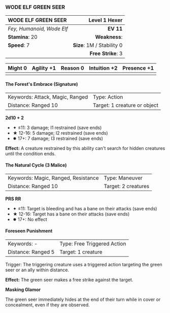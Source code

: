 ### WODE ELF GREEN SEER

| WODE ELF GREEN SEER       |          **Level 1 Hexer** |
| :------------------------ | -------------------------: |
| *Fey, Humanoid, Wode Elf* |                  **EV 11** |
| **Stamina**: 20           |              **Weakness**: |
| **Speed**: 7              | **Size**: 1M / Stability 0 |
|                           |         **Free Strike**: 3 |

| **Might** 0 | **Agility** +1 | **Reason** 0 | **Intuition** +2 | **Presence** +1 |
| ----------- | -------------- | ------------ | ---------------- | --------------- |
|             |                |              |                  |                 |

#### The Forest's Embrace (Signature)

|                                 |                              |
| :------------------------------ | :--------------------------- |
| Keywords: Attack, Magic, Ranged | Type: Action                 |
| Distance: Ranged 10             | Target: 1 creature or object |

**2d10 + 2**

- ✦ ≤11: 3 damage; I1 restrained (save ends)
- ★ 12-16: 5 damage; I2 restrained (save ends)
- ✸ 17+: 7 damage; I3 restrained (save ends)

**Effect:** A creature restrained by this ability can't search for hidden creatures until the condition ends.

#### The Natural Cycle (3 Malice)

|                                     |                     |
| :---------------------------------- | :------------------ |
| Keywords: Magic, Ranged, Resistance | Type: Maneuver      |
| Distance: Ranged 10                 | Target: 2 creatures |

**PRS RR**

- ✦ ≤11: Target is bleeding and has a bane on their attacks (save ends)
- ★ 12-16: Target has a bane on their attacks (save ends)
- ✸ 17+: No effect

#### Foreseen Punishment

|                    |                             |
| :----------------- | :-------------------------- |
| Keywords: -        | Type: Free Triggered Action |
| Distance: Ranged 5 | Target: 1 creature          |

Trigger: The triggering creature uses a triggered action targeting the green seer or an ally within distance.

**Effect:** The green seer makes a free strike against the target.

**Masking Glamor**

The green seer immediately hides at the end of their turn while in cover or concealment, even if they are observed.
